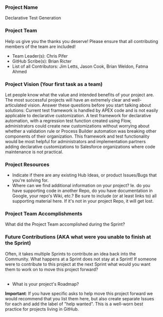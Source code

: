 ### Project Name
Declarative Test Generation

### Project Team
Help us give you the thanks you deserve! Please ensure that all contributing members of the team are included!
* Team Leader(s): Chris Pifer
* GitHub Scribe(s): Brian Ricter
* List of all Contributors: Jim Letts, Jason Cook, Brian Weldon, Fatma Ahmed

### Project Vision (Your first task as a team)
Let people know what the value and intended benefits of your project are. The most successful projects will have an extremely clear and well-articulated vision. Answer these questions before you start talking about solutions:
Current test framework is handled by APEX code and is not easily applicable to declarative customization. A test framework for declarative automation, with a regression test function created using Flow, administrators could create new customizations without worrying about whether a validation rule or Process Builder automation was breaking other components of their organization.
This framework and test functionality would be most helpful for administrators and implementation partners adding declarative customizations to Salesforce organizations where code maintenance is not practical.

### Project Resources
* Indicate if there are any existing Hub Ideas, or product Issues/Bugs that you're solving for. 
* Where can we find additional information on your project? Ie. do you have supporting code in another Repo, do you have documentation in Google, your repo's Wiki, etc.? Be sure to include (or at least links to) all supporting material here. If it's not in your project Repo, it will get lost.

### Project Team Accomplishments
What did the Project Team accomplished during the Sprint?

### Future Contributions (AKA what were you unable to finish at the Sprint)
Often, it takes multiple Sprints to contribute an idea back into the Community. What happens at a Sprint does not stay at a Sprint! If someone were to contribute to this project at the next Sprint what would you want them to work on to move this project forward?<br><br>
* What is your project's Roadmap?

**Important**: If you have specific asks to help move this project forward we would recommend that you list them here, but also create separate Issues for each and add the label of "help wanted". This is a well-worn best practice for projects living in GitHub.
